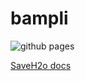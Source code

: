 # bampli

![github pages](https://github.com/SaveH2o/docs/workflows/github%20pages/badge.svg)

[SaveH2o docs](https://saveh2o.github.io/docs/)
